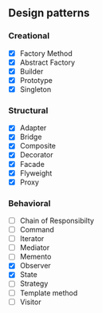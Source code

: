 ## Design patterns

### Creational
- [x] Factory Method
- [x] Abstract Factory
- [x] Builder
- [x] Prototype
- [x] Singleton

### Structural
- [x] Adapter
- [x] Bridge
- [x] Composite
- [x] Decorator
- [x] Facade
- [x] Flyweight
- [x] Proxy

### Behavioral
- [ ] Chain of Responsibilty
- [ ] Command
- [ ] Iterator
- [ ] Mediator
- [ ] Memento
- [x] Observer
- [x] State
- [ ] Strategy
- [ ] Template method
- [ ] Visitor
